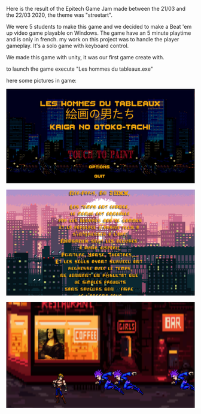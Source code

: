 Here is the result of the Epitech Game Jam made between the 21/03 and the 22/03 2020, 
the theme was "streetart".

We were 5 students to make this game and we decided to make a Beat 'em up video game playable on Windows.
The game have an 5 minute playtime and is only in french. my work on this project was to handle the player gameplay.
It's a solo game with keyboard control. 

We made this game with unity, it was our first game create with.

to launch the game execute "Les hommes du tableaux.exe"

here some pictures in game:

![Main Menu](https://raw.githubusercontent.com/BNouailhac/Game-Jam/master/Epitech_Game_Jam_(21-22_03_2020)__streetart_/Image_Git/Capture.PNG)

![Intro](https://github.com/BNouailhac/Game-Jam/blob/master/Epitech_Game_Jam_(21-22_03_2020)__streetart_/Image_Git/Capture2.PNG)

![Picture in game](https://github.com/BNouailhac/Game-Jam/blob/master/Epitech_Game_Jam_(21-22_03_2020)__streetart_/Image_Git/Capture3.PNG)
